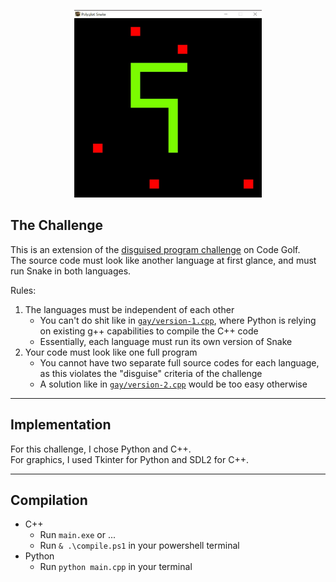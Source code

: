 <p align="center">
  <img src="demo.jpg" width=300 height=300 />
</p>

## The Challenge
This is an extension of the [disguised program challenge](https://codegolf.stackexchange.com/questions/15372/write-a-program-in-disguise) on Code Golf.  
The source code must look like another language at first glance, and must run Snake in both languages.      

Rules:
1. The languages must be independent of each other
   - You can't do shit like in [`gay/version-1.cpp`](https://github.com/WAP-Industries/Polyglot-Snake/blob/main/gay/version-1.cpp), where Python is relying on existing g++ capabilities to compile the C++ code
   - Essentially, each language must run its own version of Snake
2.  Your code must look like one full program
    - You cannot have two separate full source codes for each language, as this violates the "disguise" criteria of the challenge
    - A solution like in [`gay/version-2.cpp`](https://github.com/WAP-Industries/Polyglot-Snake/blob/main/gay/version-2.cpp) would be too easy otherwise

---

## Implementation
For this challenge, I chose Python and C++.    
For graphics, I used Tkinter for Python and SDL2 for C++.  

---

## Compilation
- C++
    - Run `main.exe` or ...
    - Run `& .\compile.ps1` in your powershell terminal
- Python
    - Run `python main.cpp` in your terminal 
